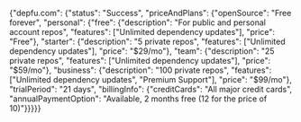 {"depfu.com": {"status": "Success", "priceAndPlans": {"openSource": "Free forever", "personal": {"free": {"description": "For public and personal account repos", "features": ["Unlimited dependency updates"], "price": "Free"}, "starter": {"description": "5 private repos", "features": ["Unlimited dependency updates"], "price": "$29/mo"}, "team": {"description": "25 private repos", "features": ["Unlimited dependency updates"], "price": "$59/mo"}, "business": {"description": "100 private repos", "features": ["Unlimited dependency updates", "Premium Support"], "price": "$99/mo"}, "trialPeriod": "21 days", "billingInfo": {"creditCards": "All major credit cards", "annualPaymentOption": "Available, 2 months free (12 for the price of 10)"}}}}}